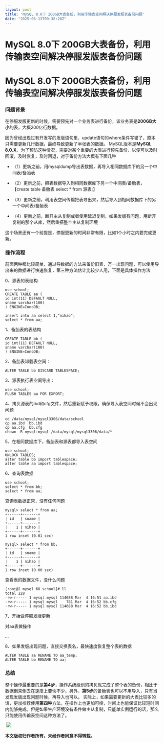 ```yaml
---
layout: post
title: '‌MySQL 8.0下 200GB大表备份，利用传输表空间解决停服发版表备份问题'
date: "2025-03-13T00:38:28Z"
---
```

‌MySQL 8.0下 200GB大表备份，利用传输表空间解决停服发版表备份问题
========================================

‌MySQL 8.0下 200GB大表备份，利用传输表空间解决停服发版表备份问题
========================================

### 问题背景

在停服发版更新的时候，需要预先对一个业务表进行备份，该业务表是**200GB大小**的表，大概200亿行数据。

因为曾经出现过有开发写的发版语句里，update语句的where条件写错了，原本只需要更新几行数据，最终导致更新了半张表的数据。 MySQL版本是**MySQL 8.0.X**，为了预防这种情况，需要对某个重要的大表进行预先备份，以便可以及时回滚，及时恢复，及时回退，对于备份方法大概有下面几种

*   （1）更新之前，用mysqldump导出表数据，再导入相同数据库下的另一个中间表/备胎表
    
*   （2）更新之前，把表数据导入到相同数据库下另一个中间表/备胎表，【create table 备胎表 select \* from 源表;】
    
*   （3）更新之前，利用表空间传输把表导出来，然后导入到相同数据库下的另一个中间表/备胎表
    
*   （4）更新之前，断开主从复制或者使用延迟复制，如果发版有问题，用断开复制的那个从库，然后重搭整个主从复制环境
    

这个场景还有一个前提是，停服更新的时间非常有限，比如1个小时之内要完成更新。

###   
  

### 操作流程

前面两种都比较简单，通过导数据的方法来备份旧表，万一出现问题，可以使用导出来的数据进行快速恢复，第三种方法估计比较少人用，下面是具体操作方法

0、源表的表结构

    use school;
    CREATE TABLE aa (
    id int(11) DEFAULT NULL,
    sname varchar(100) 
    ) ENGINE=InnoDB;
    
    insert into aa select 1,"nihao";
    select * from aa;
    

1、备胎表的表结构

    CREATE TABLE bb (
    id int(11) DEFAULT NULL,
    sname varchar(100) 
    ) ENGINE=InnoDB;
    

2、备胎表卸载表空间：

    ALTER TABLE bb DISCARD TABLESPACE;
    

3、源表执行表空间导出：

    use school;
    FLUSH TABLES aa FOR EXPORT;   
    

4、拷贝源表的ibd和cfg文件，然后重新赋予权限，确保导入表空间时候不会出现问题

    cd /data/mysql/mysql3306/data/school
    cp aa.ibd  bb.ibd  
    cp aa.cfg  bb.cfg
    chown -R mysql:mysql /data/mysql/mysql3306/data/*
    

5、在相同数据库下，备胎表和源表都导入表空间

    use school;
    UNLOCK TABLES;  
    alter table bb import tablespace;
    alter table aa import tablespace;
    

6、查询表数据

    use school;
    select * from bb;
    select * from aa;
    

查询表数据正常，没有任何问题

    mysql> select * from aa;
    +------+-------+
    | id   | sname |
    +------+-------+
    |    1 | nihao |
    +------+-------+
    1 row inset (0.01 sec)
    
    mysql> select * from bb;
    +------+-------+
    | id   | sname |
    +------+-------+
    |    1 | nihao |
    +------+-------+
    1 row inset (0.00 sec)
    
    

查看表的数据文件，没什么问题

    [root@2_mysql_68 school]# ll
    total 228
    -rw-r----- 1 mysql mysql 114688 Mar  4 16:51 aa.ibd
    -rw-r----- 1 mysql mysql    781 Mar  4 16:52 bb.cfg
    -rw-r----- 1 mysql mysql 114688 Mar  4 16:52 bb.ibd
    

7、开始做停服发版更新

对aa表做操作

...

8、如果发版出现问题，直接交换表名，最快速度恢复整个表的数据

    ALTER TABLE aa RENAME TO aa_temp; 
    ALTER TABLE bb RENAME TO aa; 
    

### 总结

整个操作最重要的是**第4步**，操作系统级别的拷贝就完成了整个表的备份，相比于数据倒来倒去在速度上要快不少。另外，**第5步**的备胎表也可以不用导入，只有当发现发版出现问题时候，再导入也可以。 实际上，如果需要更新的大表比较多的话，更加推荐使用**第四种**方法，在操作上也更加可控，时间上也能保证比较短时间内能够完成。但是如果生产环境没有条件做主从复制，只能单实例运行的话，那么只能使用传输表空间这种方法了。

 ![](https://img2024.cnblogs.com/blog/257159/202409/257159-20240908204310924-1005667056.png)

**本文版权归作者所有，未经作者同意不得转载。**